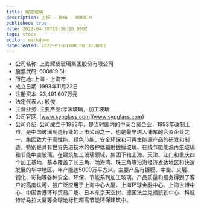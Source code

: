 ```yaml
---
title: 耀皮玻璃
description: 主板 - 玻璃 - 600819
published: true
date: 2022-04-30T19:36:10.000Z
tags: stock
editor: markdown
dateCreated: 2022-01-01T00:00:00.000Z
---
```


- 公司名称: 上海耀皮玻璃集团股份有限公司
- 股票代码: 600819.SH
- 所在地: 上海 - 上海市
- 成立日期: 1993年11月23日
- 注册资本: 93,491.607万元
- 法定代表人: 殷俊
- 主营业务: 主要产品:浮法玻璃，加工玻璃
- 公司官网: [www.sypglass.com](www.sypglass.com)
- 公司介绍: 公司成立于1983年，是当时国内的中英合资企业，1993年改制上市，是中国玻璃制造行业的上市公司之一，也是最早进入浦东的合资企业之一。集团致力于高性能、绿色节能、安全环保和可再生能源产品的研发和制造，特别是具有世界先进技术的各种低辐射镀膜玻璃、在线节能能源再生玻璃和节能中空玻璃。在建筑加工玻璃领域，集团下辖上海、天津、江门和重庆四个加工基地，基本覆盖了长三角、渤海湾、珠三角等沿海经济发达地区和快速发展的华中地区，年产能达5000万平方米。主要产品有镀膜、中空、夹层、钢化、彩釉等各种安全、环保、节能系列加工玻璃，产品质量和服务得到了客户的高度认可，被广泛应用于上海中心大厦、上海环球金融中心、上海世博中心、中国香港环球贸易广场、日本东京天空树、德国法兰克福航铁中心、科威特哈马拉大厦等全球地标性超高节能环保建筑中。


